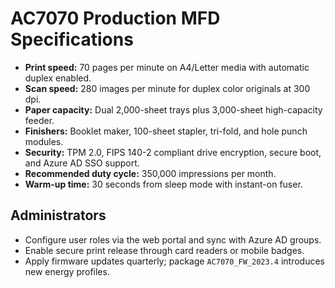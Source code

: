 # AC7070 Production MFD Specifications

- **Print speed:** 70 pages per minute on A4/Letter media with automatic duplex enabled.
- **Scan speed:** 280 images per minute for duplex color originals at 300 dpi.
- **Paper capacity:** Dual 2,000-sheet trays plus 3,000-sheet high-capacity feeder.
- **Finishers:** Booklet maker, 100-sheet stapler, tri-fold, and hole punch modules.
- **Security:** TPM 2.0, FIPS 140-2 compliant drive encryption, secure boot, and Azure AD SSO support.
- **Recommended duty cycle:** 350,000 impressions per month.
- **Warm-up time:** 30 seconds from sleep mode with instant-on fuser.

## Administrators
- Configure user roles via the web portal and sync with Azure AD groups.
- Enable secure print release through card readers or mobile badges.
- Apply firmware updates quarterly; package `AC7070_FW_2023.4` introduces new energy profiles.

